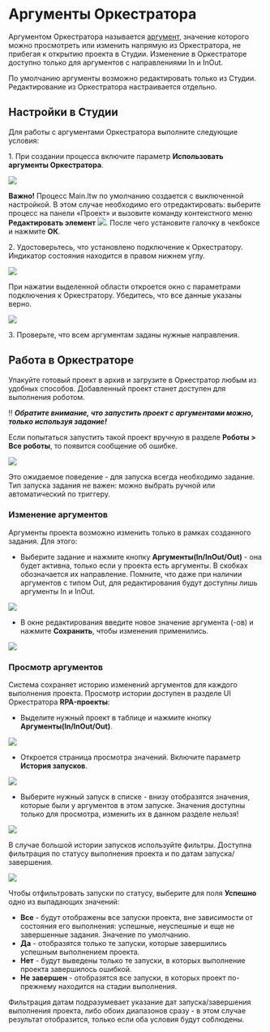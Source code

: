 # Аргументы Оркестратора

Аргументом Оркестратора называется [аргумент](https://docs.primo-rpa.ru/primo-rpa/primo-studio/process/variables#argumenty), значение которого можно просмотреть или изменить напрямую из Оркестратора, не прибегая к открытию проекта в Студии. Изменение в Оркестраторе доступно только для аргументов с направлениями In и InOut.

По умолчанию аргументы возможно редактировать только из Студии. Редактирование из Оркестратора настраивается отдельно.

## Настройки в Студии
Для работы с аргументами Оркестратора выполните следующие условия:

1\. При создании процесса включите параметр **Использовать аргументы Оркестратора**.

![](<../../.gitbook/assets/process-with-args-2.png>)

**Важно!** Процесс Main.ltw по умолчанию создается с выключенной настройкой. В этом случае необходимо его отредактировать: выберите процесс на панели «Проект» и вызовите команду контекстного меню **Редактировать элемент** ![](<../../.gitbook/assets/4 (1) (1) (2) (1) (1) (1) (1).png>). После чего установите галочку в чекбоксе и нажмите **ОК**.

2\. Удостоверьтесь, что установлено подключение к Оркестратору. Индикатор состояния находится в правом нижнем углу.

![](<../../.gitbook/assets/is-orch-connect.png>)

При нажатии выделенной области откроется окно с параметрами подключения к Оркестратору. Убедитесь, что все данные указаны верно.

![](<../../.gitbook/assets/correct-orch-connect.png>)

3\. Проверьте, что всем аргументам заданы нужные направления. 

## Работа в Оркестраторе
Упакуйте готовый проект в архив и загрузите в Оркестратор любым из удобных способов. Добавленный проект станет доступен для выполнения роботом. 

:bangbang: ***Обратите внимание, что запустить проект с аргументами можно, только используя задание!*** 

Если попытаться запустить такой проект вручную в разделе **Роботы > Все роботы**, то появится сообщение об ошибке. 

![](<../../.gitbook/assets/error-for-project-args.png>) 

Это ожидаемое поведение - для запуска всегда необходимо задание. Тип запуска задания не важен: можно выбрать ручной или автоматический по триггеру.

### Изменение аргументов
Аргументы проекта возможно изменить только в рамках созданного задания. Для этого:
* Выберите задание и нажмите кнопку **Аргументы(In/InOut/Out)** - она будет активна, только если у проекта есть аргументы. В скобках обозначается их направление. Помните, что даже при наличии аргументов с типом Out, для редактирования будут доступны лишь аргументы In и InOut. 

![](<../../.gitbook/assets/task-for-args.png>) 

* В окне редактирования введите новое значение аргумента (-ов) и нажмите **Сохранить**, чтобы изменения применились.

![](<../../.gitbook/assets/editing-args.png>) 

### Просмотр аргументов

Система сохраняет историю изменений аргументов для каждого выполнения проекта. Просмотр истории доступен в разделе UI Оркестратора **RPA-проекты**:
* Выделите нужный проект в таблице и нажмите кнопку **Аргументы(In/InOut/Out)**. 

![](<../../.gitbook/assets/projects-button-args.png>) 

* Откроется страница просмотра значений. Включите параметр **История запусков**.

![](<../../.gitbook/assets/projects-args-history-parametr.png>) 

* Выберите нужный запуск в списке - внизу отобразятся значения, которые были у аргументов в этом запуске. Значения доступны только для просмотра, изменить их в данном разделе нельзя!

![](<../../.gitbook/assets/orch-args-run-history.png>) 

В случае большой истории запусков используйте фильтры. Доступна фильтрация по статусу выполнения проекта и по датам запуска/завершения. 

![](<../../.gitbook/assets/filter.png>) 

Чтобы отфильтровать запуски по статусу, выберите для поля **Успешно** одно из выпадающих значений:
* **Все** - будут отображены все запуски проекта, вне зависимости от состояния его выполнения: успешные, неуспешные и еще не завершенные задания. Значение по умолчанию. 
* **Да** - отобразятся только те запуски, которые завершились успешным выполнением проекта.
* **Нет** - будут выведены только те запуски, в которых выполнение проекта завершилось ошибкой.
* **Не завершен** - отобразятся все запуски, в которых проект по-прежнему находится на стадии выполнения.

Фильтрация датам подразумевает указание дат запуска/завершения выполнения проекта, либо обоих диапазонов сразу - в этом случае результат отобразится, только если оба условия будут соблюдены.




